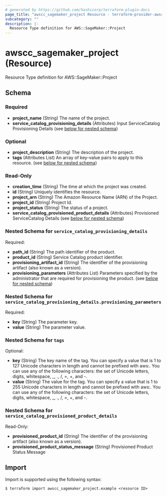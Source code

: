 ```yaml
---
# generated by https://github.com/hashicorp/terraform-plugin-docs
page_title: "awscc_sagemaker_project Resource - terraform-provider-awscc"
subcategory: ""
description: |-
  Resource Type definition for AWS::SageMaker::Project
---
```


# awscc_sagemaker_project (Resource)

Resource Type definition for AWS::SageMaker::Project



<!-- schema generated by tfplugindocs -->
## Schema

### Required

- **project_name** (String) The name of the project.
- **service_catalog_provisioning_details** (Attributes) Input ServiceCatalog Provisioning Details (see [below for nested schema](#nestedatt--service_catalog_provisioning_details))

### Optional

- **project_description** (String) The description of the project.
- **tags** (Attributes List) An array of key-value pairs to apply to this resource. (see [below for nested schema](#nestedatt--tags))

### Read-Only

- **creation_time** (String) The time at which the project was created.
- **id** (String) Uniquely identifies the resource.
- **project_arn** (String) The Amazon Resource Name (ARN) of the Project.
- **project_id** (String) Project Id.
- **project_status** (String) The status of a project.
- **service_catalog_provisioned_product_details** (Attributes) Provisioned ServiceCatalog  Details (see [below for nested schema](#nestedatt--service_catalog_provisioned_product_details))

<a id="nestedatt--service_catalog_provisioning_details"></a>
### Nested Schema for `service_catalog_provisioning_details`

Required:

- **path_id** (String) The path identifier of the product.
- **product_id** (String) Service Catalog product identifier.
- **provisioning_artifact_id** (String) The identifier of the provisioning artifact (also known as a version).
- **provisioning_parameters** (Attributes List) Parameters specified by the administrator that are required for provisioning the product. (see [below for nested schema](#nestedatt--service_catalog_provisioning_details--provisioning_parameters))

<a id="nestedatt--service_catalog_provisioning_details--provisioning_parameters"></a>
### Nested Schema for `service_catalog_provisioning_details.provisioning_parameters`

Required:

- **key** (String) The parameter key.
- **value** (String) The parameter value.



<a id="nestedatt--tags"></a>
### Nested Schema for `tags`

Optional:

- **key** (String) The key name of the tag. You can specify a value that is 1 to 127 Unicode characters in length and cannot be prefixed with aws:. You can use any of the following characters: the set of Unicode letters, digits, whitespace, _, ., /, =, +, and -.
- **value** (String) The value for the tag. You can specify a value that is 1 to 255 Unicode characters in length and cannot be prefixed with aws:. You can use any of the following characters: the set of Unicode letters, digits, whitespace, _, ., /, =, +, and -.


<a id="nestedatt--service_catalog_provisioned_product_details"></a>
### Nested Schema for `service_catalog_provisioned_product_details`

Read-Only:

- **provisioned_product_id** (String) The identifier of the provisioning artifact (also known as a version).
- **provisioned_product_status_message** (String) Provisioned Product Status Message

## Import

Import is supported using the following syntax:

```shell
$ terraform import awscc_sagemaker_project.example <resource ID>
```
